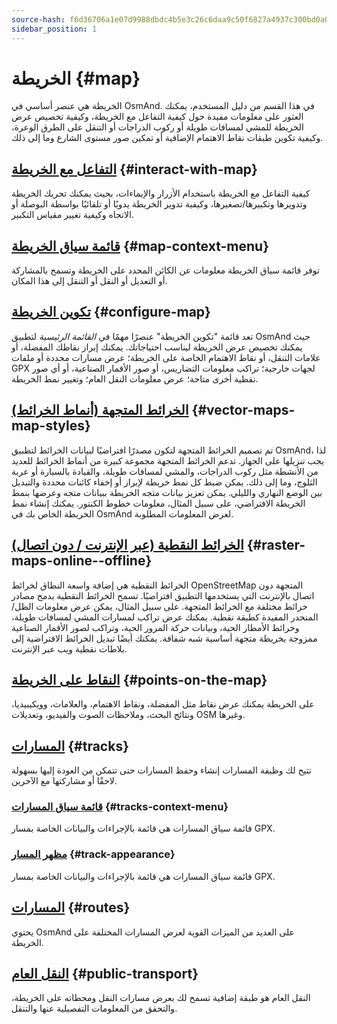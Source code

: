 ```yaml
---
source-hash: f6d36706a1e07d9988dbdc4b5e3c26c6daa9c50f6827a4937c300bd0a0b42708
sidebar_position: 1
---
```


# الخريطة {#map}

الخريطة هي عنصر أساسي في OsmAnd. في هذا القسم من دليل المستخدم، يمكنك العثور على معلومات مفيدة حول كيفية التفاعل مع الخريطة، وكيفية تخصيص عرض الخريطة للمشي لمسافات طويلة أو ركوب الدراجات أو التنقل على الطرق الوعرة، وكيفية تكوين طبقات نقاط الاهتمام الإضافية أو تمكين صور مستوى الشارع وما إلى ذلك.

## [التفاعل مع الخريطة](./interact-with-map.md) {#interact-with-map}

كيفية التفاعل مع الخريطة باستخدام الأزرار والإيماءات، بحيث يمكنك تحريك الخريطة وتدويرها وتكبيرها/تصغيرها، وكيفية تدوير الخريطة يدويًا أو تلقائيًا بواسطة البوصلة أو الاتجاه وكيفية تغيير مقياس التكبير.

## [قائمة سياق الخريطة](./map-context-menu.md) {#map-context-menu}

توفر قائمة سياق الخريطة معلومات عن الكائن المحدد على الخريطة وتسمح بالمشاركة أو التعديل أو النقل أو التنقل إلى هذا المكان.

## [تكوين الخريطة](./configure-map-menu.md) {#configure-map}

تعد قائمة "تكوين الخريطة" عنصرًا مهمًا في *القائمة الرئيسية* لتطبيق OsmAnd حيث يمكنك تخصيص عرض الخريطة ليناسب احتياجاتك. يمكنك إبراز نقاطك المفضلة، أو علامات التنقل، أو نقاط الاهتمام الخاصة على الخريطة؛ عرض مسارات محددة أو ملفات GPX لجهات خارجية؛ تراكب معلومات التضاريس، أو صور الأقمار الصناعية، أو أي صور نقطية أخرى متاحة؛ عرض معلومات النقل العام؛ وتغيير نمط الخريطة.

## [الخرائط المتجهة (أنماط الخرائط)](./vector-maps.md) {#vector-maps-map-styles}

تم تصميم الخرائط المتجهة لتكون مصدرًا افتراضيًا لبيانات الخرائط لتطبيق OsmAnd، لذا يجب تنزيلها على الجهاز. تدعم الخرائط المتجهة مجموعة كبيرة من أنماط الخرائط للعديد من الأنشطة مثل ركوب الدراجات، والمشي لمسافات طويلة، والقيادة بالسيارة أو عربة الثلوج، وما إلى ذلك. يمكن ضبط كل نمط خريطة لإبراز أو إخفاء كائنات محددة والتبديل بين الوضع النهاري والليلي. يمكن تعزيز بيانات متجه الخريطة ببيانات متجه وعرضها بنمط الخريطة الافتراضي، على سبيل المثال، معلومات خطوط الكنتور. يمكنك إنشاء نمط الخريطة الخاص بك في OsmAnd لعرض المعلومات المطلوبة.

## [الخرائط النقطية (عبر الإنترنت / دون اتصال)](./raster-maps.md) {#raster-maps-online--offline}

الخرائط النقطية هي إضافة واسعة النطاق لخرائط OpenStreetMap المتجهة دون اتصال بالإنترنت التي يستخدمها التطبيق افتراضيًا. تسمح الخرائط النقطية بدمج مصادر خرائط مختلفة مع الخرائط المتجهة. على سبيل المثال، يمكن عرض معلومات الظل/المنحدر المفيدة كطبقة نقطية. يمكنك عرض تراكب لمسارات المشي لمسافات طويلة، وخرائط الأمطار الحية، وبيانات حركة المرور الحية، وتراكب لصور الأقمار الصناعية ممزوجة بخريطة متجهة أساسية شبه شفافة. يمكنك أيضًا تبديل الخرائط الافتراضية إلى بلاطات نقطية ويب عبر الإنترنت.

## [النقاط على الخريطة](./point-layers-on-map.md) {#points-on-the-map}

على الخريطة يمكنك عرض نقاط مثل المفضلة، ونقاط الاهتمام، والعلامات، وويكيبيديا، ونتائج البحث، وملاحظات الصوت والفيديو، وتعديلات OSM وغيرها.

## [المسارات](./tracks) {#tracks}

تتيح لك وظيفة المسارات إنشاء وحفظ المسارات حتى تتمكن من العودة إليها بسهولة لاحقًا أو مشاركتها مع الآخرين.

### [قائمة سياق المسارات](./tracks/track-context-menu.md) {#tracks-context-menu}

قائمة سياق المسارات هي قائمة بالإجراءات والبيانات الخاصة بمسار GPX.

### [مظهر المسار](./tracks/appearance.md) {#track-appearance}

قائمة سياق المسارات هي قائمة بالإجراءات والبيانات الخاصة بمسار GPX.

## [المسارات](./routes.md) {#routes}

يحتوي OsmAnd على العديد من الميزات القوية لعرض المسارات المختلفة على الخريطة.

## [النقل العام](./public-transport.md) {#public-transport}

النقل العام هو طبقة إضافية تسمح لك بعرض مسارات النقل ومحطاته على الخريطة، والتحقق من المعلومات التفصيلية عنها والتنقل.